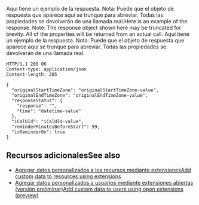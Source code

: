 <span data-ttu-id="ebc59-p107">Aquí tiene un ejemplo de la respuesta. Nota: Puede que el objeto de respuesta que aparece aquí se trunque para abreviar. Todas las propiedades se devolverán de una llamada real.</span><span class="sxs-lookup"><span data-stu-id="ebc59-p107">Here is an example of the response. Note: The response object shown here may be truncated for brevity. All of the properties will be returned from an actual call.</span></span>
Aquí tiene un ejemplo de la respuesta. Nota: Puede que el objeto de respuesta que aparece aquí se trunque para abreviar. Todas las propiedades se devolverán de una llamada real.
<!-- {
  "blockType": "response",
  "truncated": true,
  "@odata.type": "microsoft.graph.event"
} -->
```http
HTTP/1.1 200 OK
Content-type: application/json
Content-length: 285

{
  "originalStartTimeZone": "originalStartTimeZone-value",
  "originalEndTimeZone": "originalEndTimeZone-value",
  "responseStatus": {
    "response": "",
    "time": "datetime-value"
  },
  "iCalUId": "iCalUId-value",
  "reminderMinutesBeforeStart": 99,
  "isReminderOn": true
}
```

## <span data-ttu-id="ebc59-189">Recursos adicionales</span><span class="sxs-lookup"><span data-stu-id="ebc59-189">See also</span></span>
<a id="see-also" class="xliff"></a>

- [<span data-ttu-id="ebc59-190">Agregar datos personalizados a los recursos mediante extensiones</span><span class="sxs-lookup"><span data-stu-id="ebc59-190">Add custom data to resources using extensions</span></span>](../../../concepts/extensibility_overview.md)
- [<span data-ttu-id="ebc59-191">Agregar datos personalizados a usuarios mediante extensiones abiertas (versión preliminar)</span><span class="sxs-lookup"><span data-stu-id="ebc59-191">Add custom data to users using open extensions (preview)</span></span>](../../../concepts/extensibility_open_users.md)
<!--
- [Add custom data to groups using schema extensions (preview)](../../../concepts/extensibility_schema_groups.md)
-->


<!-- uuid: 8fcb5dbc-d5aa-4681-8e31-b001d5168d79
2015-10-25 14:57:30 UTC -->
<!-- {
  "type": "#page.annotation",
  "description": "Update event",
  "keywords": "",
  "section": "documentation",
  "tocPath": ""
}-->
